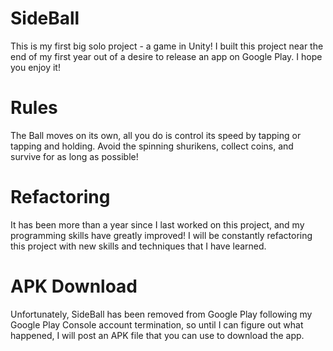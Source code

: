 # SideBall
This is my first big solo project - a game in Unity! I built this project near the end of my first year out of a desire to release an app on Google Play. I hope you enjoy it!

# Rules
The Ball moves on its own, all you do is control its speed by tapping or tapping and holding. Avoid the spinning shurikens, collect coins, and survive for as long as possible!

# Refactoring
It has been more than a year since I last worked on this project, and my programming skills have greatly improved! I will be constantly refactoring this project with new skills and techniques that I have learned. 

# APK Download
Unfortunately, SideBall has been removed from Google Play following my Google Play Console account termination, so until I can figure out what happened, I will post an APK file that you can use to download the app.